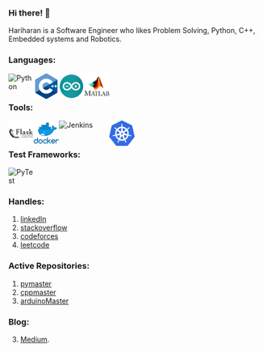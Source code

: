 ### Hi there! 👋

Hariharan is a Software Engineer who likes Problem Solving, Python, C++, Embedded systems and Robotics.


### Languages: 

[<img align="left" alt="Python" width="50" height="50" src="https://engineering.fb.com/wp-content/uploads/2016/05/2000px-Python-logo-notext.svg_.png"  />](https://docs.python.org/3/)           

[<img align="left" alt="cplusplus" width="50" height="50" src="https://raw.githubusercontent.com/github/explore/80688e429a7d4ef2fca1e82350fe8e3517d3494d/topics/cpp/cpp.png"  />](https://en.cppreference.com/w/)
[<img align="left" alt="Arduino" width="50" height="50" src="https://raw.githubusercontent.com/github/explore/80688e429a7d4ef2fca1e82350fe8e3517d3494d/topics/arduino/arduino.png"  />](https://www.arduino.cc/)
[<img align="left" alt="MATLAB" width="50" height="50" src="https://raw.githubusercontent.com/github/explore/80688e429a7d4ef2fca1e82350fe8e3517d3494d/topics/matlab/matlab.png"  />](https://www.mathworks.com/products/matlab.html)   
<br />

### Tools:  
[<img align="left" alt="Flask" width="50" height = "50" src="https://raw.githubusercontent.com/github/explore/80688e429a7d4ef2fca1e82350fe8e3517d3494d/topics/flask/flask.png" />](https://flask.palletsprojects.com/en/1.1.x/) 
[<img align="left" alt="Docker" width="50" height="50" src="https://raw.githubusercontent.com/github/explore/80688e429a7d4ef2fca1e82350fe8e3517d3494d/topics/docker/docker.png"  />](https://www.docker.com/)                                                                                                                

[<img align="left" alt="Jenkins" width="100" height="50" src="https://www.jenkins.io/images/logo-title-opengraph.png" />](https://www.jenkins.io/)                                    

[<img align="left" alt="Kubernetes" width="50" height="50" src="https://raw.githubusercontent.com/kubernetes/kubernetes/master/logo/logo.png" />](https://github.com/kubernetes/kubernetes)     
<br />


### Test Frameworks:
[<img align="left" alt="PyTest" width="50" height="50" src="https://docs.pytest.org/en/stable/_static/pytest1.png" />](https://docs.pytest.org/en/stable/)    
<br />


### Handles:    
1. [linkedIn](https://www.linkedin.com/in/hariharanragothaman/) 
2. [stackoverflow](https://stackoverflow.com/users/3555366/hariharanragothaman) 
3. [codeforces](https://codeforces.com/profile/hariharanragothama) 
4. [leetcode](https://leetcode.com/ragothaman/)



### Active Repositories:     
1. [pymaster](https://github.com/hariharanragothaman/pymaster)
2. [cppmaster](https://github.com/hariharanragothaman/cppmaster) 
3. [arduinoMaster](https://github.com/hariharanragothaman/arduinomaster) 


### Blog:   
3. [Medium](https://medium.com/upsolve-digest).  

<!--
**hariharanragothaman/hariharanragothaman** is a ✨ _special_ ✨ repository because its `README.md` (this file) appears on your GitHub profile.

Here are some ideas to get you started:

- 🔭 I’m currently working on ...
- 🌱 I’m currently learning ...
- 👯 I’m looking to collaborate on ...
- 🤔 I’m looking for help with ...
- 💬 Ask me about ...
- 📫 How to reach me: ...
- 😄 Pronouns: ...
- ⚡ Fun fact: ...
-->
